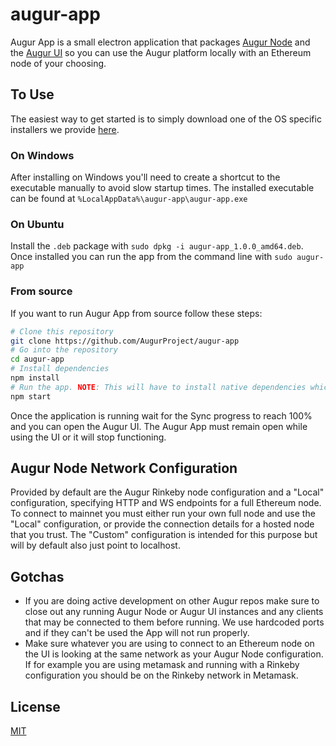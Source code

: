 # augur-app

Augur App is a small electron application that packages [Augur Node](https://github.com/AugurProject/augur-node) and the [Augur UI](https://github.com/AugurProject/augur) so you can use the Augur platform locally with an Ethereum node of your choosing.

## To Use

The easiest way to get started is to simply download one of the OS specific installers we provide [here](https://github.com/AugurProject/augur-app/releases).

### On Windows

After installing on Windows you'll need to create a shortcut to the executable manually to avoid slow startup times. The installed executable can be found at `%LocalAppData%\augur-app\augur-app.exe`

### On Ubuntu

Install the `.deb` package with `sudo dpkg -i augur-app_1.0.0_amd64.deb`. Once installed you can run the app from the command line with `sudo augur-app`

### From source

If you want to run Augur App from source follow these steps:

```bash
# Clone this repository
git clone https://github.com/AugurProject/augur-app
# Go into the repository
cd augur-app
# Install dependencies
npm install
# Run the app. NOTE: This will have to install native dependencies which may take a long time depending on your environment.
npm start
```

Once the application is running wait for the Sync progress to reach 100% and you can open the Augur UI. The Augur App must remain open while using the UI or it will stop functioning.

## Augur Node Network Configuration

Provided by default are the Augur Rinkeby node configuration and a "Local" configuration, specifying HTTP and WS endpoints for a full Ethereum node. To connect to mainnet you must either run your own full node and use the "Local" configuration, or provide the connection details for a hosted node that you trust. The "Custom" configuration is intended for this purpose but will by default also just point to localhost.

## Gotchas

- If you are doing active development on other Augur repos make sure to close out any running Augur Node or Augur UI instances and any clients that may be connected to them before running. We use hardcoded ports and if they can't be used the App will not run properly.
- Make sure whatever you are using to connect to an Ethereum node on the UI is looking at the same network as your Augur Node configuration. If for example you are using metamask and running with a Rinkeby configuration you should be on the Rinkeby network in Metamask.

## License

[MIT](LICENSE.md)

